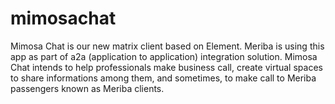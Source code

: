 # mimosachat
Mimosa Chat is our new matrix client based on Element. Meriba is using this app as part of a2a (application to application) integration solution.
Mimosa Chat intends to help professionals make business call, create virtual spaces to share informations among them, and sometimes, to make call to Meriba passengers known as Meriba clients.
